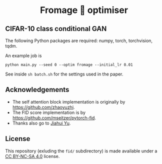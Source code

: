 <h1 align="center">
Fromage 🧀 optimiser
</h1>

## CIFAR-10 class conditional GAN

The following Python packages are required: numpy, torch, torchvision, tqdm.

An example job is
```
python main.py --seed 0 --optim fromage --initial_lr 0.01
```
See inside `sh batch.sh` for the settings used in the paper.

## Acknowledgements
- The self attention block implementation is originally by https://github.com/zhaoyuzhi.
- The FID score implementation is by https://github.com/mseitzer/pytorch-fid.
- Thanks also go to [Jiahui Yu](https://jiahuiyu.com/).

## License
This repository (exluding the `fid/` subdirectory) is made available under a [CC BY-NC-SA 4.0](https://creativecommons.org/licenses/by-nc-sa/4.0/) license.
